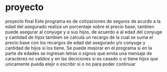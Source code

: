 # proyecto
proyecto final
Este programa es de cotizaciones de seguros de acurdo a la edad del asegurado realiza un porcentaje sobre el precio base,
tambien puede asegurar al conyuge y a sus hijos, de acuerdo a al edad del conyuge y cantidad de hijos tambien se calcula un recargo de la cual se suma el precio base
con los recargos de edad del asegurado y/o conyuge y cantidad de hijos si los tiene.
Se puede mejorar en el programa si en la parte de edades se ingresan letras o signos que emita una mensaje de caracteres no validos  y en las deciciones si es casado
o si tiene hijos que unicamente pueda elejir o escribir si o no para poder continuar
